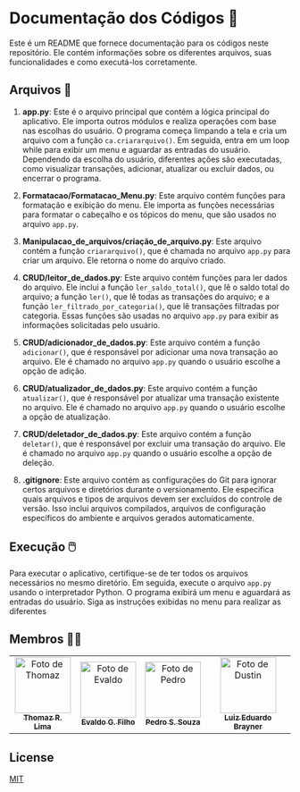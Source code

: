 # Documentação dos Códigos 📜

Este é um README que fornece documentação para os códigos neste repositório. Ele contém informações sobre os diferentes arquivos, suas funcionalidades e como executá-los corretamente.

## Arquivos 📂

1. **app.py**: Este é o arquivo principal que contém a lógica principal do aplicativo. Ele importa outros módulos e realiza operações com base nas escolhas do usuário. O programa começa limpando a tela e cria um arquivo com a função `ca.criararquivo()`. Em seguida, entra em um loop while para exibir um menu e aguardar as entradas do usuário. Dependendo da escolha do usuário, diferentes ações são executadas, como visualizar transações, adicionar, atualizar ou excluir dados, ou encerrar o programa.

2. **Formatacao/Formatacao_Menu.py**: Este arquivo contém funções para formatação e exibição do menu. Ele importa as funções necessárias para formatar o cabeçalho e os tópicos do menu, que são usados no arquivo `app.py`.

3. **Manipulacao_de_arquivos/criação_de_arquivo.py**: Este arquivo contém a função `criararquivo()`, que é chamada no arquivo `app.py` para criar um arquivo. Ele retorna o nome do arquivo criado.

4. **CRUD/leitor_de_dados.py**: Este arquivo contém funções para ler dados do arquivo. Ele inclui a função `ler_saldo_total()`, que lê o saldo total do arquivo; a função `ler()`, que lê todas as transações do arquivo; e a função `ler_filtrado_por_categoria()`, que lê transações filtradas por categoria. Essas funções são usadas no arquivo `app.py` para exibir as informações solicitadas pelo usuário.

5. **CRUD/adicionador_de_dados.py**: Este arquivo contém a função `adicionar()`, que é responsável por adicionar uma nova transação ao arquivo. Ele é chamado no arquivo `app.py` quando o usuário escolhe a opção de adição.

6. **CRUD/atualizador_de_dados.py**: Este arquivo contém a função `atualizar()`, que é responsável por atualizar uma transação existente no arquivo. Ele é chamado no arquivo `app.py` quando o usuário escolhe a opção de atualização.

7. **CRUD/deletador_de_dados.py**: Este arquivo contém a função `deletar()`, que é responsável por excluir uma transação do arquivo. Ele é chamado no arquivo `app.py` quando o usuário escolhe a opção de deleção.

8. **.gitignore**: Este arquivo contém as configurações do Git para ignorar certos arquivos e diretórios durante o versionamento. Ele especifica quais arquivos e tipos de arquivos devem ser excluídos do controle de versão. Isso inclui arquivos compilados, arquivos de configuração específicos do ambiente e arquivos gerados automaticamente.

## Execução 🖱️

Para executar o aplicativo, certifique-se de ter todos os arquivos necessários no mesmo diretório. Em seguida, execute o arquivo `app.py` usando o interpretador Python. O programa exibirá um menu e aguardará as entradas do usuário. Siga as instruções exibidas no menu para realizar as diferentes

   ## Membros 👨‍🏭

<table>
  <tr>
    <td align="center">
      <a href="https://github.com/Thomazrlima">
        <img src="https://avatars3.githubusercontent.com/Thomazrlima" width="100px;" alt="Foto de Thomaz"/><br>
        <sub>
          <b>Thomaz R. Lima</b>
        </sub>
      </a>
    </td>
    <td align="center">
      <a href="https://github.com/evaldocunhaf">
        <img src="https://avatars3.githubusercontent.com/evaldocunhaf" width="100px;" alt="Foto de Evaldo"/><br>
        <sub>
          <b>Evaldo G. Filho</b>
        </sub>
      </a>
    </td>
    <td align="center">
      <a href="https://github.com/hsspedro">
        <img src="https://avatars.githubusercontent.com/hsspedro" width="100px;" alt="Foto de Pedro"/><br>
        <sub>
          <b>Pedro S. Souza</b>
        </sub>
      </a>
    </td>
    <td align="center">
      <a href="https://github.com/Luiz-Edu0202">
        <img src="https://avatars.githubusercontent.com/Luiz-Edu0202" width="100px;" alt="Foto de Dustin"/><br>
        <sub>
          <b>Luiz Eduardo Brayner</b>
        </sub>
      </a>
    </td>
  </tr>
</table>

## License

[MIT](https://github.com/P-E-N-T-E-S/Kolekto/blob/master/LICENSE.md)

